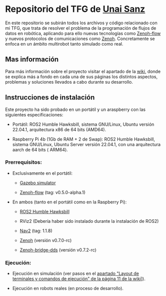
# Repositorio del TFG de [Unai Sanz](https://github.com/USanz)

En este repositorio se subirán todos los archivos y código relacionado con mi
TFG, que trata de resolver el problema de la programación de flujos de datos en
robótica, aplicando para ello nuevas tecnologías como [Zenoh-flow](https://github.com/eclipse-zenoh/zenoh-flow) y nuevos
protocolos de comunicaciones como [Zenoh](https://zenoh.io/). Concretamente se enfoca en un ámbito
multirobot tanto simulado como real.



## Mas información

Para más información sobre el proyecto visitar el apartado de la
[wiki](https://github.com/RoboticsURJC/tfg-unai/wiki), donde se explica más a fondo en cada una de sus páginas los distintos aspectos, problemas y soluciones llevados a cabo durante su desarrollo.



## Instrucciones de instalación

Este proyecto ha sido probado en un portátil y un araspberry con las siguientes especificaciones:

 - Portátil: ROS2 Humble Hawksbill, sistema GNU/Linux, Ubuntu versión 22.04.1, arquitectura x86 de 64 bits (AMD64).

 - Raspberry Pi 4b (1Gb de RAM + 2 de Swap): ROS2 Humble Hawksbill, sistema GNU/Linux, Ubuntu Server versión 22.04.1, con una arquitectura aarch de 64 bits ( ARM64).



### Prerrequisitos:

 - Exclusivamente en el portátil:

    - [Gazebo simulator](https://osrf.github.io/gazebo-doc-index/categories/installing_gazebo.html)

    - [Zenoh-flow](https://github.com/ZettaScaleLabs/zenoh-flow-examples/blob/master/transcoding/README.md) (tag: v0.5.0-alpha.1)

 - En ambos (tanto en el portátil como en la Raspberry Pi):

    - [ROS2 Humble Hawksbill](https://docs.ros.org/en/humble/Installation.html)

    - RViz2 (Debería haber sido instalado durante la instalación de ROS2)

    - [Nav2](https://github.com/ros-planning/navigation2/tree/1.1.8) (tag: 1.1.8)

    - [Zenoh](https://github.com/ZettaScaleLabs/zenoh-flow-examples/blob/master/transcoding/README.md) (versión v0.7.0-rc)

    - [Zenoh-bridge-dds](https://github.com/eclipse-zenoh/zenoh-plugin-dds#how-to-install-it) (versión v0.7.2-rc)



### Ejecución:

 - Ejecución en simulación (ver pasos en el [apartado "Layout de terminales y comandos de ejecución" de la página 11 de la wiki](https://github.com/RoboticsURJC/tfg-unai/wiki/11.-Mejoras-y-correcciones-del-swarm_obj_finder-%5B30-Sep-%E2%80%90-9-Nov%5D#layout-de-terminales-y-comandos-de-ejecuci%C3%B3n)]).

 - Ejecución en robots reales (en proceso de desarrollo).
